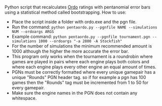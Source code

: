Python script that recalculates [Ordo](https://github.com/michiguel/Ordo) ratings with pentanomial error bars using a statistical method called bootstrapping.
How to use:
- Place the script inside a folder with ordo.exe and the pgn file.
- Run the command: `python pentaordo.py --pgnfile NAME --simulations NUM --ordoargs ARGS`
- Example command: `python pentaordo.py --pgnfile tournament.pgn --simulations 1000 --ordoargs "-a 2800 -A Stockfish"`
- For the number of simulations the minimum recommended amount is 1000 although the higher the more accurate the error bar.
- This program only works when the tournament is a roundrobin where games are played in pairs where each engine plays both colors and where each engine plays every other engine an equal amount of times.
- PGNs must be correctly formatted where every unique gamepair has a unique "Rounds" PGN header tag. so if for example a pgn has 100 games then the "Rounds" tag must be incremented from 1 to 50 for every gamepair.
- Make sure the engine names in the PGN does not contain any whitespace.
